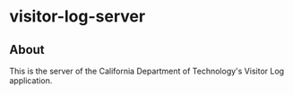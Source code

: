 # visitor-log-server

## About
This is the server of the California Department of Technology's Visitor Log application.